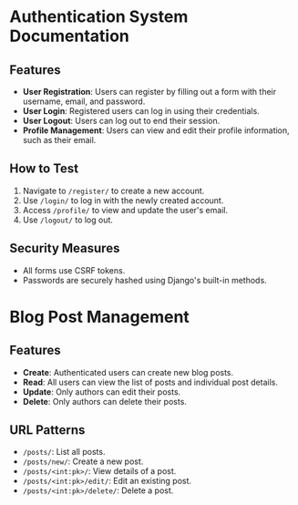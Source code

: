 # Authentication System Documentation

## Features
- **User Registration**: Users can register by filling out a form with their username, email, and password.
- **User Login**: Registered users can log in using their credentials.
- **User Logout**: Users can log out to end their session.
- **Profile Management**: Users can view and edit their profile information, such as their email.

## How to Test
1. Navigate to `/register/` to create a new account.
2. Use `/login/` to log in with the newly created account.
3. Access `/profile/` to view and update the user's email.
4. Use `/logout/` to log out.

## Security Measures
- All forms use CSRF tokens.
- Passwords are securely hashed using Django's built-in methods.

# Blog Post Management

## Features
- **Create**: Authenticated users can create new blog posts.
- **Read**: All users can view the list of posts and individual post details.
- **Update**: Only authors can edit their posts.
- **Delete**: Only authors can delete their posts.

## URL Patterns
- `/posts/`: List all posts.
- `/posts/new/`: Create a new post.
- `/posts/<int:pk>/`: View details of a post.
- `/posts/<int:pk>/edit/`: Edit an existing post.
- `/posts/<int:pk>/delete/`: Delete a post.